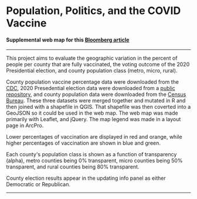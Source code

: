 # Population, Politics, and the COVID Vaccine

#### Supplemental web map for this [Bloomberg article](https://www.bloomberg.com/news/articles/2021-10-04/local-vaccine-rates-mirror-class-and-density-divides)

---

This project aims to evaluate the geographic variation in the percent of people per county that are fully vaccinated, the voting outcome of the 2020 Presidential election, and county population class (metro, micro, rural).

County population vaccine percentage data were downloaded from the [CDC](https://data.cdc.gov/Vaccinations/COVID-19-Vaccinations-in-the-United-States-County/8xkx-amqh/data), 2020 Presedential election data were downloaded from a [public repository](https://data.cdc.gov/Vaccinations/COVID-19-Vaccinations-in-the-United-States-County/8xkx-amqh/data), and county population data were downloaded from the [Census Bureau](https://www.census.gov/geographies/reference-files/time-series/demo/metro-micro/delineation-files.html). These three datasets were merged together and mutated in R and then joined with a shapefile in QGIS. That shapefile was then coverted into a GeoJSON so it could be used in the web map. The web map was made primarily with Leaflet, and jQuery. The map legend was made in a layout page in ArcPro.

Lower percentages of vaccination are displayed in red and orange, while higher percentages of vaccination are shown in blue and green.

Each county's population class is shown as a function of transparency (alpha), metro counties being 0% transparent, micro counties being 50% transparent, and rural counties being 80% transparent.

County election results appear in the updating info panel as either Democratic or Republican.

---

